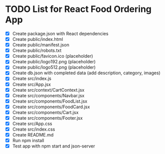 # TODO List for React Food Ordering App

- [x] Create package.json with React dependencies
- [x] Create public/index.html
- [x] Create public/manifest.json
- [x] Create public/robots.txt
- [x] Create public/favicon.ico (placeholder)
- [x] Create public/logo192.png (placeholder)
- [x] Create public/logo512.png (placeholder)
- [x] Create db.json with completed data (add description, category, images)
- [x] Create src/index.js
- [x] Create src/App.jsx
- [x] Create src/context/CartContext.jsx
- [x] Create src/components/Navbar.jsx
- [x] Create src/components/FoodList.jsx
- [x] Create src/components/FoodCard.jsx
- [x] Create src/components/Cart.jsx
- [x] Create src/components/Footer.jsx
- [x] Create src/App.css
- [x] Create src/index.css
- [x] Create README.md
- [x] Run npm install
- [x] Test app with npm start and json-server
